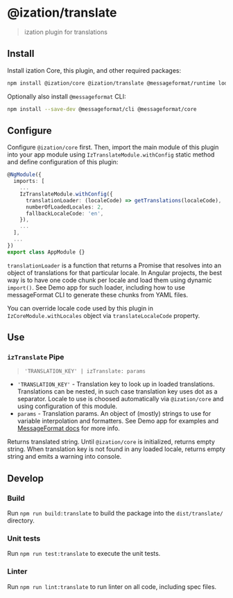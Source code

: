 # @ization/translate

> ization plugin for translations

## Install

Install ization Core, this plugin, and other required packages:

```sh
npm install @ization/core @ization/translate @messageformat/runtime lodash
```

Optionally also install `@messageformat` CLI:

```sh
npm install --save-dev @messageformat/cli @messageformat/core
```

## Configure

Configure `@ization/core` first. Then, import the main module of this plugin into your app module using `IzTranslateModule.withConfig` static method and define configuration of this plugin:

```typescript
@NgModule({
  imports: [
    ...
    IzTranslateModule.withConfig({
      translationLoader: (localeCode) => getTranslations(localeCode),
      numberOfLoadedLocales: 2,
      fallbackLocaleCode: 'en',
    }),
    ...
  ],
  ...
})
export class AppModule {}
```

`translationLoader` is a function that returns a Promise that resolves into an object of translations for that particular locale. In Angular projects, the best way is to have one code chunk per locale and load them using dynamic `import()`. See Demo app for such loader, including how to use messageFormat CLI to generate these chunks from YAML files.

You can override locale code used by this plugin in `IzCoreModule.withLocales` object via `translateLocaleCode` property.

## Use

### `izTranslate` Pipe

> `'TRANSLATION_KEY' | izTranslate: params`

* `'TRANSLATION_KEY'` - Translation key to look up in loaded translations. Translations can be nested, in such case translation key uses dot as a separator. Locale to use is choosed automatically via `@ization/core` and using configuration of this module.
* `params` - Translation params. An object of (mostly) strings to use for variable interpolation and formatters. See Demo app for examples and [MessageFormat docs](http://messageformat.github.io/messageformat/guide/) for more info.

Returns translated string. Until `@ization/core` is initialized, returns empty string. When translation key is not found in any loaded locale, returns empty string and emits a warning into console.

## Develop

### Build

Run `npm run build:translate` to build the package into the `dist/translate/` directory.

### Unit tests

Run `npm run test:translate` to execute the unit tests.

### Linter

Run `npm run lint:translate` to run linter on all code, including spec files.
